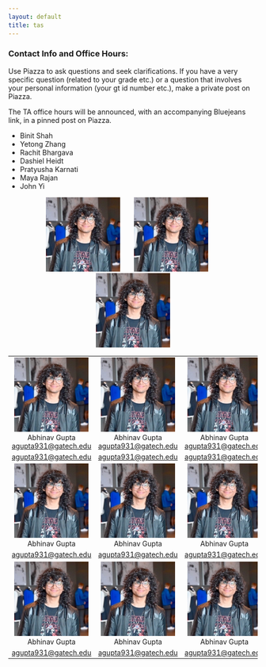 ```yaml
---
layout: default
title: tas
---
```


### Contact Info and Office Hours:
Use Piazza to ask questions and seek clarifications. If you have a very specific question (related to your grade etc.) or a question that involves your personal information (your gt id number etc.), make a private post on Piazza.

The TA office hours will be announced, with an accompanying Bluejeans link, in a pinned post on Piazza.

* Binit Shah
* Yetong Zhang
* Rachit Bhargava
* Dashiel Heidt
* Pratyusha Karnati
* Maya Rajan
* John Yi

<p align="center">
  <img src="images/corl.jpg" width="150" /> &nbsp; &nbsp; &nbsp; 
  <img src="images/corl.jpg" width="150" /> &nbsp; &nbsp; &nbsp;
  <img src="images/corl.jpg" width="150" />
</p>

| | | |
|:-------------------------:|:-------------------------:|:-------------------------:|
|<img width="150" alt="lol" src="images/corl.jpg">  Abhinav Gupta agupta931@gatech.edu |  <img width="150" alt="lol" src="images/corl.jpg">  Abhinav Gupta agupta931@gatech.edu | <img width="150" alt="lol" src="images/corl.jpg">  Abhinav Gupta agupta931@gatech.edu|
| agupta931@gatech.edu | agupta931@gatech.edu | agupta931@gatech.edu |
|<img width="150" alt="lol" src="images/corl.jpg">  Abhinav Gupta |  <img width="150" alt="lol" src="images/corl.jpg">  Abhinav Gupta | <img width="150" alt="lol" src="images/corl.jpg">  Abhinav Gupta|
| agupta931@gatech.edu | agupta931@gatech.edu | agupta931@gatech.edu |
|<img width="150" alt="lol" src="images/corl.jpg">  Abhinav Gupta |  <img width="150" alt="lol" src="images/corl.jpg">  Abhinav Gupta | <img width="150" alt="lol" src="images/corl.jpg">  Abhinav Gupta|
| agupta931@gatech.edu | agupta931@gatech.edu | agupta931@gatech.edu |
